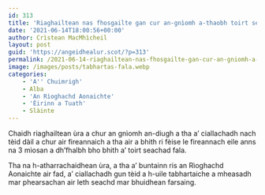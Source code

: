 ```yaml
---
id: 313
title: 'Riaghailtean nas fhosgailte gan cur an-gnìomh a-thaobh toirt seachad fala'
date: '2021-06-14T18:00:56+00:00'
author: Crìstean MacMhìcheil
layout: post
guid: 'https://angeidhealur.scot/?p=313'
permalink: /2021-06-14-riaghailtean-nas-fhosgailte-gan-cur-an-gniomh-a-thaobh-toirt-seachad-fala/
image: /images/posts/tabhartas-fala.webp
categories:
    - 'A'' Chuimrigh'
    - Alba
    - 'An Rìoghachd Aonaichte'
    - 'Èirinn a Tuath'
    - Slàinte
---
```


Chaidh riaghailtean ùra a chur an gnìomh an-diugh a tha a’ ciallachadh nach tèid dàil a chur air fireannaich a tha air a bhith ri fèise le fireannach eile anns na 3 mìosan a dh’fhalbh bho bhith a’ toirt seachad fala.

Tha na h-atharrachaidhean ùra, a tha a’ buntainn ris an Rìoghachd Aonaichte air fad, a’ ciallachadh gun tèid a h-uile tabhartaiche a mheasadh mar phearsachan air leth seachd mar bhuidhean farsaing.

